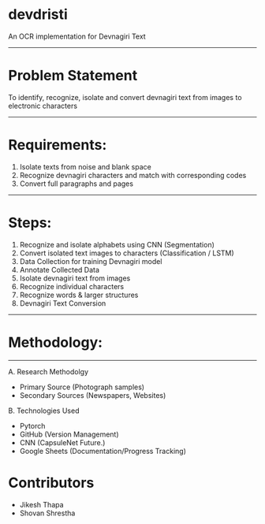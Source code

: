 # devdristi
An OCR implementation for Devnagiri Text

---

# Problem Statement
To identify, recognize, isolate and convert devnagiri text from images to electronic characters

---

# Requirements:
1. Isolate texts from noise and blank space
2. Recognize devnagiri characters and match with corresponding codes
3. Convert full paragraphs and pages

---

# Steps:
1. Recognize and isolate alphabets using CNN (Segmentation)
2. Convert isolated text images to characters (Classification / LSTM)
3. Data Collection for training Devnagiri model
4. Annotate Collected Data
5. Isolate devnagiri text from images
6. Recognize individual characters
7. Recognize words & larger structures
8. Devnagiri Text Conversion

---

# Methodology:
---
A. Research Methodolgy
  - Primary Source (Photograph samples)
  - Secondary Sources (Newspapers, Websites)

B. Technologies Used
  - Pytorch
  - GitHub (Version Management)
  - CNN (CapsuleNet Future.)
  - Google Sheets (Documentation/Progress Tracking)
  
 # Contributors
  - Jikesh Thapa
  - Shovan Shrestha


